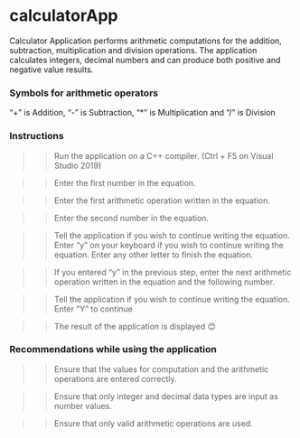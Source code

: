 # calculatorApp

Calculator Application performs arithmetic computations for the addition, subtraction, multiplication and division operations. 
The application calculates integers, decimal numbers and can produce both positive and negative value results. 

### Symbols for arithmetic operators 
“+” is  Addition, “-” is Subtraction, “*” is Multiplication and “/” is Division 

### Instructions 

>> Run the application on a C++ compiler. (Ctrl + F5 on Visual Studio 2019) 

>> Enter the first number in the equation. 

>> Enter the first arithmetic operation written in the equation. 

>> Enter the second number in the equation. 

>> Tell the application if you wish to continue writing the equation. Enter “y” on your keyboard if you wish to continue writing the equation. Enter any other letter to finish the equation. 

>> If you entered “y” in the previous step, enter the next arithmetic operation written in the equation and the following number. 

>> Tell the application if you wish to continue writing the equation. Enter “Y” to continue 

>> The result of the application is displayed 😊 

### Recommendations while using the application 

>> Ensure that the values for computation and the arithmetic operations are entered correctly. 

>> Ensure that only integer and decimal data types are input as number values. 

>>Ensure that only valid arithmetic operations are used. 
